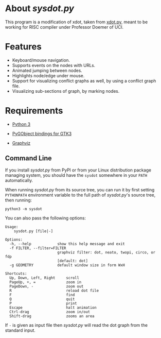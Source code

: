About _sysdot.py_
=================

This program is a modification of xdot, taken from [xdot.py](https://github.com/jrfonseca/xdot.py), meant to be working for RISC compiler under Professor Doemer of UCI.

Features
========

 * Keyboard/mouse navigation.
 * Supports events on the nodes with URLs.
 * Animated jumping between nodes.
 * Highlights node/edge under mouse.
 * Support for visualizing conflict graphs as well, by using a conflict graph file.
 * Visualizing sub-sections of graph, by marking nodes.

Requirements
============

 * [Python 3](https://www.python.org/download/)

 * [PyGObject bindings for GTK3](https://pygobject.readthedocs.io)

 * [Graphviz](http://www.graphviz.org/Download.php)


Command Line
------------

If you install _sysdot.py_ from PyPI or from your Linux distribution package managing system, you should have the `sysdot` somewhere in your `PATH` automatically.

When running _sysdot.py_ from its source tree, you can run it by first setting `PYTHONPATH` environment variable to the full path of _sysdot.py_'s source tree, then running:

    python3 -m sysdot

You can also pass the following options:

    Usage:
    	sysdot.py [file|-]
    
    Options:
      -h, --help            show this help message and exit
      -f FILTER, --filter=FILTER
                            graphviz filter: dot, neato, twopi, circo, or fdp
                            [default: dot]
      -g GEOMETRY           default window size in form WxH
    
    Shortcuts:
      Up, Down, Left, Right     scroll
      PageUp, +, =              zoom in
      PageDown, -               zoom out
      R                         reload dot file
      F                         find
      Q                         quit
      P                         print
      Escape                    halt animation
      Ctrl-drag                 zoom in/out
      Shift-drag                zooms an area

If `-` is given as input file then _sysdot.py_ will read the dot graph from the standard input.
